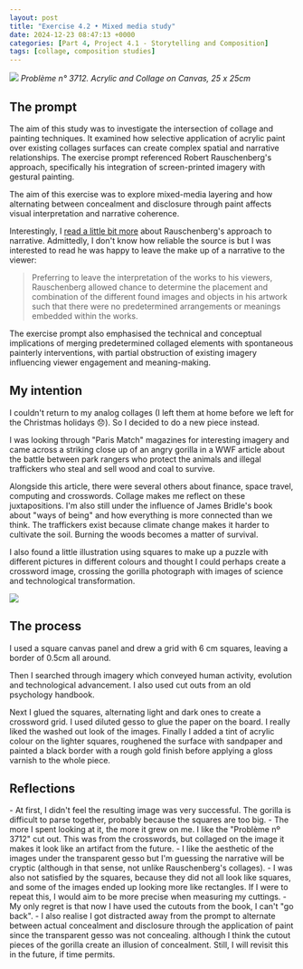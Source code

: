 ```yaml
---
layout: post
title: "Exercise 4.2 • Mixed media study"
date: 2024-12-23 08:47:13 +0000
categories: [Part 4, Project 4.1 - Storytelling and Composition]
tags: [collage, composition studies]
---
```


![](https://spaces.oca.ac.uk/gaellelog/wp-content/uploads/sites/5355/2024/12/IMG_8449.jpeg)
_Problème n° 3712. Acrylic and Collage on Canvas, 25 x 25cm_
<!-- /wp:image --><!-- wp:heading -->
## The prompt
<!-- /wp:heading --><!-- wp:paragraph -->

The aim of this study was to investigate the intersection of collage and painting techniques. It examined how selective application of acrylic paint over existing collages surfaces can create complex spatial and narrative relationships. The exercise prompt referenced Robert Rauschenberg's approach, specifically his integration of screen-printed imagery with gestural painting.

<!-- /wp:paragraph --><!-- wp:paragraph -->

The aim of this exercise was to explore mixed-media layering and how alternating between concealment and disclosure through paint affects visual interpretation and narrative coherence.

<!-- /wp:paragraph --><!-- wp:paragraph -->

Interestingly, I [read a little bit more](https://www.theartstory.org/artist/rauschenberg-robert/) about Rauschenberg's approach to narrative. Admittedly, I don't know how reliable the source is but I was interested to read he was happy to leave the make up of a narrative to the viewer:

<!-- /wp:paragraph --><!-- wp:quote -->

> <!-- wp:paragraph -->
> 
> Preferring to leave the interpretation of the works to his viewers, Rauschenberg allowed chance to determine the placement and combination of the different found images and objects in his artwork such that there were no predetermined arrangements or meanings embedded within the works.
> 
> <!-- /wp:paragraph -->

<!-- /wp:quote --><!-- wp:paragraph -->

The exercise prompt also emphasised the technical and conceptual implications of merging predetermined collaged elements with spontaneous painterly interventions, with partial obstruction of existing imagery influencing viewer engagement and meaning-making.

<!-- /wp:paragraph --><!-- wp:heading -->
## My intention
<!-- /wp:heading --><!-- wp:paragraph -->

I couldn't return to my analog collages (I left them at home before we left for the Christmas holidays 😞). So I decided to do a new piece instead.

<!-- /wp:paragraph --><!-- wp:paragraph -->

I was looking through "Paris Match" magazines for interesting imagery and came across a striking close up of an angry gorilla in a WWF article about the battle between park rangers who protect the animals and illegal traffickers who steal and sell wood and coal to survive.

<!-- /wp:paragraph --><!-- wp:paragraph -->

Alongside this article, there were several others about finance, space travel, computing and crosswords. Collage makes me reflect on these juxtapositions. I'm also still under the influence of James Bridle's book about "ways of being" and how everything is more connected than we think. The traffickers exist because climate change makes it harder to cultivate the soil. Burning the woods becomes a matter of survival.

<!-- /wp:paragraph --><!-- wp:paragraph -->

I also found a little illustration using squares to make up a puzzle with different pictures in different colours and thought I could perhaps create a crossword image, crossing the gorilla photograph with images of science and technological transformation.

<!-- /wp:paragraph --><!-- wp:image {"id":1297,"sizeSlug":"full","linkDestination":"none"} -->
![](https://spaces.oca.ac.uk/gaellelog/wp-content/uploads/sites/5355/2024/12/IMG_8447-1-scaled.jpeg)
<!-- /wp:image --><!-- wp:heading -->
## The process
<!-- /wp:heading --><!-- wp:paragraph -->

I used a square canvas panel and drew a grid with 6 cm squares, leaving a border of 0.5cm all around.

<!-- /wp:paragraph --><!-- wp:paragraph -->

Then I searched through imagery which conveyed human activity, evolution and technological advancement. I also used cut outs from an old psychology handbook.

<!-- /wp:paragraph --><!-- wp:paragraph -->

Next I glued the squares, alternating light and dark ones to create a crossword grid. I used diluted gesso to glue the paper on the board. I really liked the washed out look of the images. Finally I added a tint of acrylic colour on the lighter squares, roughened the surface with sandpaper and painted a black border with a rough gold finish before applying a gloss varnish to the whole piece.

<!-- /wp:paragraph --><!-- wp:heading -->
## Reflections
<!-- /wp:heading --><!-- wp:list -->
<!-- wp:list-item -->- At first, I didn't feel the resulting image was very successful. The gorilla is difficult to parse together, probably because the squares are too big. 
<!-- /wp:list-item --><!-- wp:list-item -->- The more I spent looking at it, the more it grew on me. I like the "Problème nº 3712" cut out. This was from the crosswords, but collaged on the image it makes it look like an artifact from the future. 
<!-- /wp:list-item --><!-- wp:list-item -->- I like the aesthetic of the images under the transparent gesso but I'm guessing the narrative will be cryptic (although in that sense, not unlike Rauschenberg's collages). 
<!-- /wp:list-item --><!-- wp:list-item -->- I was also not satisfied by the squares, because they did not all look like squares, and some of the images ended up looking more like rectangles. If I were to repeat this, I would aim to be more precise when measuring my cuttings. 
<!-- /wp:list-item --><!-- wp:list-item -->- My only regret is that now I have used the cutouts from the book, I can't "go back". 
<!-- /wp:list-item --><!-- wp:list-item -->- I also realise I got distracted away from the prompt to alternate between actual concealment and disclosure through the application of paint since the transparent gesso was not concealing. although I think the cutout pieces of the gorilla create an illusion of concealment. Still, I will revisit this in the future, if time permits.
<!-- /wp:list-item -->
<!-- /wp:list --><!-- wp:paragraph -->

<!-- /wp:paragraph -->